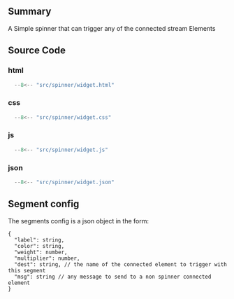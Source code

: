 ## Summary
A Simple spinner that can trigger any of the connected stream Elements

## Source Code
### html
```js linenums="1"
  --8<-- "src/spinner/widget.html"
```
### css
```js linenums="1"
  --8<-- "src/spinner/widget.css"
```
### js
```js linenums="1"
  --8<-- "src/spinner/widget.js"
```
### json
```js linenums="1"
  --8<-- "src/spinner/widget.json"
```
## Segment config
The segments config is a json object in the form:
```
{
  "label": string,
  "color": string,
  "weight": number,
  "multiplier": number,
  "dest": string, // the name of the connected element to trigger with this segment
  "msg": string // any message to send to a non spinner connected element
}
```